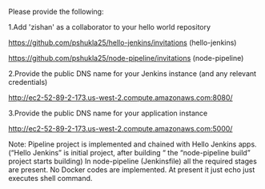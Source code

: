 Please provide the following:

1.Add 'zishan' as a collaborator to your hello world repository

https://github.com/pshukla25/hello-jenkins/invitations     (hello-jenkins)

https://github.com/pshukla25/node-pipeline/invitations     (node-pipeline)

2.Provide the public DNS name for your Jenkins instance (and any relevant credentials)

http://ec2-52-89-2-173.us-west-2.compute.amazonaws.com:8080/

3.Provide the public DNS name for your application instance

http://ec2-52-89-2-173.us-west-2.compute.amazonaws.com:5000/

Note: Pipeline project is implemented and chained with Hello Jenkins apps. (“Hello Jenkins” is initial project, after building “ the “node-pipeline build” project starts building)
In node-pipeline  (Jenkinsfile) all the required stages are present.  No Docker codes are implemented. At present it just echo just executes shell command.
